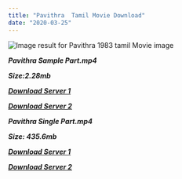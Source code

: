 ```yaml
---
title: "Pavithra  Tamil Movie Download"
date: "2020-03-25"
---
```


![Image result for Pavithra  1983 tamil Movie image](https://is4-ssl.mzstatic.com/image/thumb/Music118/v4/a3/df/d0/a3dfd0ef-a9ca-761d-a9de-27ad628ce231/cover.jpg/268x0w.jpg)

**_Pavithra Sample Part.mp4_**

**_Size:2.28mb_**

**_[Download Server 1](http://b6.wetransfer.vip/files/{b8ae04a0e9ab0f9e64837bab03a252825878f388f00779843f60cec38aa445db}20Actor{b8ae04a0e9ab0f9e64837bab03a252825878f388f00779843f60cec38aa445db}20Hits{b8ae04a0e9ab0f9e64837bab03a252825878f388f00779843f60cec38aa445db}20Collection/Ajith{b8ae04a0e9ab0f9e64837bab03a252825878f388f00779843f60cec38aa445db}20{b8ae04a0e9ab0f9e64837bab03a252825878f388f00779843f60cec38aa445db}20Movies{b8ae04a0e9ab0f9e64837bab03a252825878f388f00779843f60cec38aa445db}20Collection/Pavithra{b8ae04a0e9ab0f9e64837bab03a252825878f388f00779843f60cec38aa445db}20(1994)/Pavithra{b8ae04a0e9ab0f9e64837bab03a252825878f388f00779843f60cec38aa445db}20Mp4{b8ae04a0e9ab0f9e64837bab03a252825878f388f00779843f60cec38aa445db}20HD/Pavithra{b8ae04a0e9ab0f9e64837bab03a252825878f388f00779843f60cec38aa445db}20HD{b8ae04a0e9ab0f9e64837bab03a252825878f388f00779843f60cec38aa445db}20Sample.mp4)_**

**_[Download Server 2](http://b6.wetransfer.vip/files/{b8ae04a0e9ab0f9e64837bab03a252825878f388f00779843f60cec38aa445db}20Actor{b8ae04a0e9ab0f9e64837bab03a252825878f388f00779843f60cec38aa445db}20Hits{b8ae04a0e9ab0f9e64837bab03a252825878f388f00779843f60cec38aa445db}20Collection/Ajith{b8ae04a0e9ab0f9e64837bab03a252825878f388f00779843f60cec38aa445db}20{b8ae04a0e9ab0f9e64837bab03a252825878f388f00779843f60cec38aa445db}20Movies{b8ae04a0e9ab0f9e64837bab03a252825878f388f00779843f60cec38aa445db}20Collection/Pavithra{b8ae04a0e9ab0f9e64837bab03a252825878f388f00779843f60cec38aa445db}20(1994)/Pavithra{b8ae04a0e9ab0f9e64837bab03a252825878f388f00779843f60cec38aa445db}20Mp4{b8ae04a0e9ab0f9e64837bab03a252825878f388f00779843f60cec38aa445db}20HD/Pavithra{b8ae04a0e9ab0f9e64837bab03a252825878f388f00779843f60cec38aa445db}20HD{b8ae04a0e9ab0f9e64837bab03a252825878f388f00779843f60cec38aa445db}20Sample.mp4)_**

**_Pavithra Single Part.mp4_**

**_Size: 435.6mb_**

**_[Download Server 1](http://b6.wetransfer.vip/files/{b8ae04a0e9ab0f9e64837bab03a252825878f388f00779843f60cec38aa445db}20Actor{b8ae04a0e9ab0f9e64837bab03a252825878f388f00779843f60cec38aa445db}20Hits{b8ae04a0e9ab0f9e64837bab03a252825878f388f00779843f60cec38aa445db}20Collection/Ajith{b8ae04a0e9ab0f9e64837bab03a252825878f388f00779843f60cec38aa445db}20{b8ae04a0e9ab0f9e64837bab03a252825878f388f00779843f60cec38aa445db}20Movies{b8ae04a0e9ab0f9e64837bab03a252825878f388f00779843f60cec38aa445db}20Collection/Pavithra{b8ae04a0e9ab0f9e64837bab03a252825878f388f00779843f60cec38aa445db}20(1994)/Pavithra{b8ae04a0e9ab0f9e64837bab03a252825878f388f00779843f60cec38aa445db}20Mp4{b8ae04a0e9ab0f9e64837bab03a252825878f388f00779843f60cec38aa445db}20HD/Pavithra{b8ae04a0e9ab0f9e64837bab03a252825878f388f00779843f60cec38aa445db}20HD.mp4)_**

**_[Download Server 2](http://b6.wetransfer.vip/files/{b8ae04a0e9ab0f9e64837bab03a252825878f388f00779843f60cec38aa445db}20Actor{b8ae04a0e9ab0f9e64837bab03a252825878f388f00779843f60cec38aa445db}20Hits{b8ae04a0e9ab0f9e64837bab03a252825878f388f00779843f60cec38aa445db}20Collection/Ajith{b8ae04a0e9ab0f9e64837bab03a252825878f388f00779843f60cec38aa445db}20{b8ae04a0e9ab0f9e64837bab03a252825878f388f00779843f60cec38aa445db}20Movies{b8ae04a0e9ab0f9e64837bab03a252825878f388f00779843f60cec38aa445db}20Collection/Pavithra{b8ae04a0e9ab0f9e64837bab03a252825878f388f00779843f60cec38aa445db}20(1994)/Pavithra{b8ae04a0e9ab0f9e64837bab03a252825878f388f00779843f60cec38aa445db}20Mp4{b8ae04a0e9ab0f9e64837bab03a252825878f388f00779843f60cec38aa445db}20HD/Pavithra{b8ae04a0e9ab0f9e64837bab03a252825878f388f00779843f60cec38aa445db}20HD.mp4)_**
